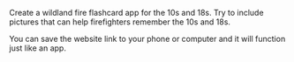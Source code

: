 Create a wildland fire flashcard app for the 10s and 18s. Try to include pictures that can help firefighters remember the 10s and 18s.

You can save the website link to your phone or computer and it will function just like an app.

